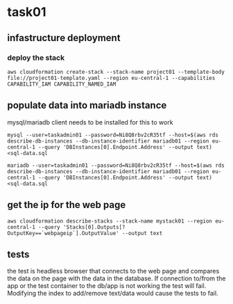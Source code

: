 # task01

## infastructure deployment

### deploy the stack
```
aws cloudformation create-stack --stack-name project01 --template-body file://project01-template.yaml --region eu-central-1 --capabilities CAPABILITY_IAM CAPABILITY_NAMED_IAM
```

## populate data into mariadb instance
mysql/mariadb client needs to be installed for this to work

```
mysql --user=taskadmin01 --password=Ni8Q8rbv2cR35tf --host=$(aws rds describe-db-instances --db-instance-identifier mariadb01 --region eu-central-1 --query 'DBInstances[0].Endpoint.Address' --output text) <sql-data.sql
```

```
mariadb --user=taskadmin01 --password=Ni8Q8rbv2cR35tf --host=$(aws rds describe-db-instances --db-instance-identifier mariadb01 --region eu-central-1 --query 'DBInstances[0].Endpoint.Address' --output text) <sql-data.sql
```

## get the ip for the web page
```
aws cloudformation describe-stacks --stack-name mystack01 --region eu-central-1 --query 'Stacks[0].Outputs[?OutputKey==`webpageip`].OutputValue' --output text
```

## tests 
the test is headless browser that connects to the web page and compares the data on the page with the data in the database. If connection to/from the app or the test container to the db/app is not working the test will fail. Modifying the index to add/remove text/data would cause the tests to fail.
